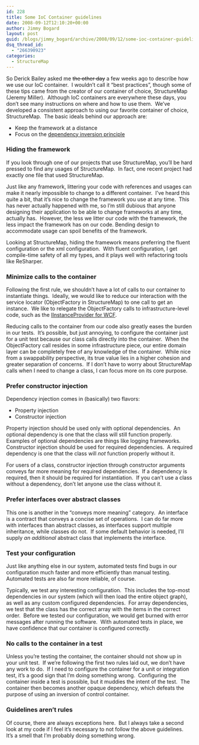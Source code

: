 ```yaml
---
id: 228
title: Some IoC Container guidelines
date: 2008-09-12T12:10:20+00:00
author: Jimmy Bogard
layout: post
guid: /blogs/jimmy_bogard/archive/2008/09/12/some-ioc-container-guidelines.aspx
dsq_thread_id:
  - "266390923"
categories:
  - StructureMap
---
```

So Derick Bailey asked me <strike>the other day</strike> a few weeks ago to describe how we use our IoC container.&nbsp; I wouldn&#8217;t call it &#8220;best practices&#8221;, though some of these tips came from the creator of our container of choice, StructureMap (Jeremy Miller).&nbsp; Although IoC containers are everywhere these days, you don&#8217;t see many instructions on where and how to use them.&nbsp; We&#8217;ve developed a consistent approach to using our favorite container of choice, StructureMap.&nbsp; The basic ideals behind our approach are:

  * Keep the framework at a distance
  * Focus on the [dependency inversion principle](http://www.lostechies.com/blogs/jimmy_bogard/archive/2008/03/31/ptom-the-dependency-inversion-principle.aspx)

### Hiding the framework

If you look through one of our projects that use StructureMap, you&#8217;ll be hard pressed to find any usages of StructureMap.&nbsp; In fact, one recent project had exactly one file that used StructureMap.

Just like any framework, littering your code with references and usages can make it nearly impossible to change to a different container.&nbsp; I&#8217;ve heard this quite a bit, that it&#8217;s nice to change the framework you use at any time.&nbsp; This has never actually happened with me, so I&#8217;m still dubious that anyone designing their application to be able to change frameworks at any time, actually has.&nbsp; However, the less we litter our code with the framework, the less impact the framework has on our code. Bending design to accommodate usage can spoil benefits of the framework.

Looking at StructureMap, hiding the framework means preferring the fluent configuration or the xml configuration.&nbsp; With fluent configuration, I get compile-time safety of all my types, and it plays well with refactoring tools like ReSharper.

### Minimize calls to the container

Following the first rule, we shouldn&#8217;t have a lot of calls to our container to instantiate things.&nbsp; Ideally, we would like to reduce our interaction with the service locator (ObjectFactory in StructureMap) to one call to get an instance.&nbsp; We like to relegate the ObjectFactory calls to infrastructure-level code, such as the [IInstanceProvider for WCF](http://www.lostechies.com/blogs/jimmy_bogard/archive/2008/07/29/integrating-structuremap-with-wcf.aspx).

Reducing calls to the container from our code also greatly eases the burden in our tests.&nbsp; It&#8217;s possible, but just annoying, to configure the container just for a unit test because our class calls directly into the container.&nbsp; When the ObjectFactory call resides in some infrastructure piece, our entire domain layer can be completely free of any knowledge of the container.&nbsp; While nice from a swappability perspective, its true value lies in a higher cohesion and greater separation of concerns.&nbsp; If I don&#8217;t have to worry about StructureMap calls when I need to change a class, I can focus more on its core purpose.

### Prefer constructor injection

Dependency injection comes in (basically) two flavors:

  * Property injection
  * Constructor injection

Property injection should be used only with optional dependencies.&nbsp; An optional dependency is one that the class will still function properly.&nbsp; Examples of optional dependencies are things like logging frameworks.&nbsp; Constructor injection should be used for required dependencies.&nbsp; A required dependency is one that the class will _not_ function properly without it.

For users of a class, constructor injection through constructor arguments conveys far more meaning for required dependencies.&nbsp; If a dependency is required, then it should be required for instantiation.&nbsp; If you can&#8217;t use a class without a dependency, don&#8217;t let anyone use the class without it.

### Prefer interfaces over abstract classes

This one is another in the &#8220;conveys more meaning&#8221; category.&nbsp; An interface is a contract that conveys a concise set of operations.&nbsp; I can do far more with interfaces than abstract classes, as interfaces support multiple inheritance, while classes do not.&nbsp; If some default behavior is needed, I&#8217;ll supply _an additional_ abstract class that implements the interface.

### Test your configuration

Just like anything else in our system, automated tests find bugs in our configuration much faster and more efficiently than manual testing.&nbsp; Automated tests are also far more reliable, of course.

Typically, we test any interesting configuration.&nbsp; This includes the top-most dependencies in our system (which will then load the entire object graph), as well as any custom configured dependencies.&nbsp; For array dependencies, we test that the class has the correct array with the items in the correct order.&nbsp; Before we tested our configuration, we would get burned with error messages after running the software.&nbsp; With automated tests in place, we have confidence that our container is configured correctly.

### No calls to the container in a test

Unless you&#8217;re testing the container, the container should not show up in your unit test.&nbsp; If we&#8217;re following the first two rules laid out, we don&#8217;t have any work to do.&nbsp; If I need to configure the container for a unit or integration test, it&#8217;s a good sign that I&#8217;m doing something wrong.&nbsp; Configuring the container inside a test is possible, but it muddies the intent of the test.&nbsp; The container then becomes another opaque dependency, which defeats the purpose of using an inversion of control container.

### Guidelines aren&#8217;t rules

Of course, there are always exceptions here.&nbsp; But I always take a second look at my code if I feel it&#8217;s necessary to not follow the above guidelines.&nbsp; It&#8217;s a smell that I&#8217;m probably doing something wrong.